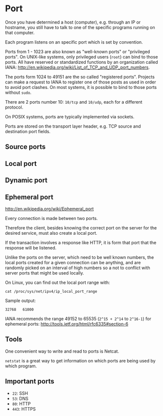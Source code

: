 # Port

Once you have determined a host (computer), e.g. through an IP or hostname, you still have to talk to one of the specific programs running on that computer.

Each program listens on an specific port which is set by convention.

Ports from 1 - 1023 are also known as "well-known ports" or "privileged ports". On UNIX-like systems, only privileged users (`root`) can bind to those ports. All have reserved or standardized functions by an organization called IANA: <http://en.wikipedia.org/wiki/List_of_TCP_and_UDP_port_numbers>.

The ports form 1024 to 49151 are the so called "registered ports". Projects can make a request to IANA to register one of those posts as used in order to avoid port clashes. On most systems, it is possible to bind to those ports without `sudo`.

There are 2 ports number 10: `10/tcp` and `10/udp`, each for a different protocol.

On POSIX systems, ports are typically implemented via sockets.

Ports are stored on the transport layer header, e.g. TCP source and destination port fields.

## Source ports

## Local port

## Dynamic port

## Ephemeral port

<http://en.wikipedia.org/wiki/Ephemeral_port>

Every connection is made between two ports.

Therefore the client, besides knowing the correct port on the server for the desired service, must also create a local port.

If the transaction involves a response like HTTP, it is form that port that the response will be listened.

Unlike the ports on the server, which need to be well known numbers, the local ports created for a given connection can be anything, and are randomly picked on an interval of high numbers so a not to conflict with server ports that might be used locally.

On Linux, you can find out the local port range with:

    cat /proc/sys/net/ipv4/ip_local_port_range

Sample output:

    32768	61000

IANA recommends the range 49152 to 65535 (`2^15 + 2^14` to `2^16-1`) for ephemeral ports: <http://tools.ietf.org/html/rfc6335#section-6>

## Tools

One convenient way to write and read to ports is Netcat.

`netstat` is a great way to get information on which ports are being used by which program.

## Important ports

- `22`: SSH
- `53`: DNS
- `80`: HTTP
- `443`: HTTPS
